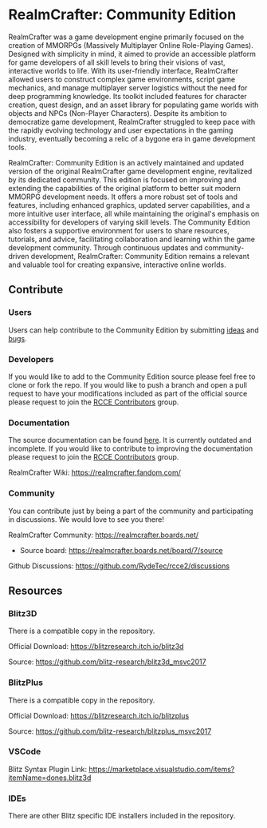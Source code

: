 # RealmCrafter: Community Edition

RealmCrafter was a game development engine primarily focused on the creation of MMORPGs (Massively Multiplayer Online Role-Playing Games). Designed with simplicity in mind, it aimed to provide an accessible platform for game developers of all skill levels to bring their visions of vast, interactive worlds to life. With its user-friendly interface, RealmCrafter allowed users to construct complex game environments, script game mechanics, and manage multiplayer server logistics without the need for deep programming knowledge. Its toolkit included features for character creation, quest design, and an asset library for populating game worlds with objects and NPCs (Non-Player Characters). Despite its ambition to democratize game development, RealmCrafter struggled to keep pace with the rapidly evolving technology and user expectations in the gaming industry, eventually becoming a relic of a bygone era in game development tools.

RealmCrafter: Community Edition is an actively maintained and updated version of the original RealmCrafter game development engine, revitalized by its dedicated community. This edition is focused on improving and extending the capabilities of the original platform to better suit modern MMORPG development needs. It offers a more robust set of tools and features, including enhanced graphics, updated server capabilities, and a more intuitive user interface, all while maintaining the original's emphasis on accessibility for developers of varying skill levels. The Community Edition also fosters a supportive environment for users to share resources, tutorials, and advice, facilitating collaboration and learning within the game development community. Through continuous updates and community-driven development, RealmCrafter: Community Edition remains a relevant and valuable tool for creating expansive, interactive online worlds.

## Contribute

### Users

Users can help contribute to the Community Edition by submitting [ideas](https://github.com/RydeTec/rcce2/discussions/categories/ideas) 
and [bugs](https://github.com/RydeTec/rcce2/issues).

### Developers

If you would like to add to the Community Edition source please feel free to clone or fork the repo. If you would like to push a branch and open a 
pull request to have your modifications included as part of the official source please request to join the [RCCE Contributors](https://github.com/orgs/RydeTec/teams/rcce-contributors) group.

### Documentation

The source documentation can be found [here](docs/index.md). It is currently outdated and incomplete. If you would like to contribute to improving the documentation please request to join the [RCCE Contributors](https://github.com/orgs/RydeTec/teams/rcce-contributors) group.

RealmCrafter Wiki: https://realmcrafter.fandom.com/

### Community

You can contribute just by being a part of the community and participating in discussions. We would love to see you there!

RealmCrafter Community: https://realmcrafter.boards.net/
- Source board: https://realmcrafter.boards.net/board/7/source

Github Discussions: https://github.com/RydeTec/rcce2/discussions

## Resources

### Blitz3D
There is a compatible copy in the repository.

Official Download: https://blitzresearch.itch.io/blitz3d

Source: https://github.com/blitz-research/blitz3d_msvc2017

### BlitzPlus
There is a compatible copy in the repository.

Official Download: https://blitzresearch.itch.io/blitzplus
	
Source: https://github.com/blitz-research/blitzplus_msvc2017

### VSCode
Blitz Syntax Plugin Link: https://marketplace.visualstudio.com/items?itemName=dones.blitz3d

### IDEs
There are other Blitz specific IDE installers included in the repository.